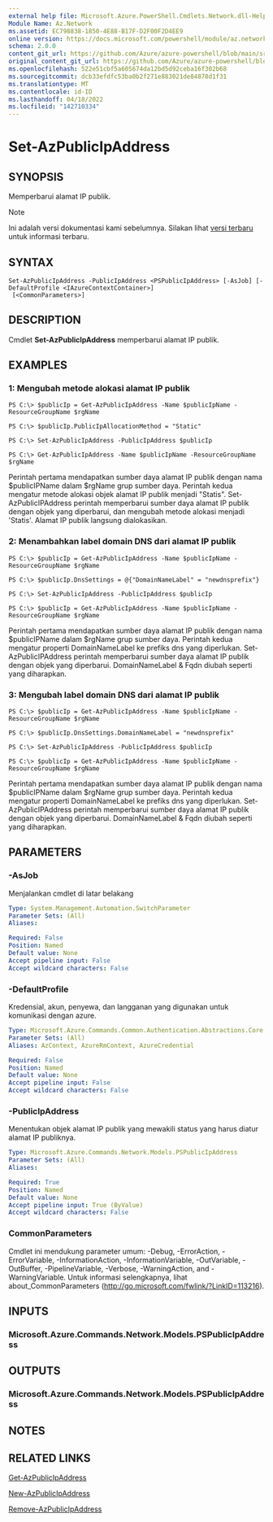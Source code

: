 ```yaml
---
external help file: Microsoft.Azure.PowerShell.Cmdlets.Network.dll-Help.xml
Module Name: Az.Network
ms.assetid: EC798838-1850-4E88-B17F-D2F00F2D4EE9
online version: https://docs.microsoft.com/powershell/module/az.network/set-azpublicipaddress
schema: 2.0.0
content_git_url: https://github.com/Azure/azure-powershell/blob/main/src/Network/Network/help/Set-AzPublicIpAddress.md
original_content_git_url: https://github.com/Azure/azure-powershell/blob/main/src/Network/Network/help/Set-AzPublicIpAddress.md
ms.openlocfilehash: 522e51cbf5a605674da12bd5d92ceba16f302b68
ms.sourcegitcommit: dcb33efdfc53ba0b2f271e883021de84878d1f31
ms.translationtype: MT
ms.contentlocale: id-ID
ms.lasthandoff: 04/18/2022
ms.locfileid: "142710334"
---
```

# Set-AzPublicIpAddress

## SYNOPSIS
Memperbarui alamat IP publik.

> [!NOTE]
>Ini adalah versi dokumentasi kami sebelumnya. Silakan lihat [versi terbaru](/powershell/module/az.network/set-azpublicipaddress) untuk informasi terbaru.

## SYNTAX

```
Set-AzPublicIpAddress -PublicIpAddress <PSPublicIpAddress> [-AsJob] [-DefaultProfile <IAzureContextContainer>]
 [<CommonParameters>]
```

## DESCRIPTION
Cmdlet **Set-AzPublicIpAddress** memperbarui alamat IP publik.

## EXAMPLES

### 1: Mengubah metode alokasi alamat IP publik
```
PS C:\> $publicIp = Get-AzPublicIpAddress -Name $publicIpName -ResourceGroupName $rgName

PS C:\> $publicIp.PublicIpAllocationMethod = "Static"
    
PS C:\> Set-AzPublicIpAddress -PublicIpAddress $publicIp

PS C:\> Get-AzPublicIpAddress -Name $publicIpName -ResourceGroupName $rgName
```

 Perintah pertama mendapatkan sumber daya alamat IP publik dengan nama $publicIPName dalam $rgName grup sumber daya.
Perintah kedua mengatur metode alokasi objek alamat IP publik menjadi "Statis".
Set-AzPublicIPAddress perintah memperbarui sumber daya alamat IP publik dengan objek yang diperbarui, dan mengubah metode alokasi menjadi 'Statis'. Alamat IP publik langsung dialokasikan.

### 2: Menambahkan label domain DNS dari alamat IP publik
```
PS C:\> $publicIp = Get-AzPublicIpAddress -Name $publicIpName -ResourceGroupName $rgName

PS C:\> $publicIp.DnsSettings = @{"DomainNameLabel" = "newdnsprefix"}
    
PS C:\> Set-AzPublicIpAddress -PublicIpAddress $publicIp

PS C:\> $publicIp = Get-AzPublicIpAddress -Name $publicIpName -ResourceGroupName $rgName
```

Perintah pertama mendapatkan sumber daya alamat IP publik dengan nama $publicIPName dalam $rgName grup sumber daya.
Perintah kedua mengatur properti DomainNameLabel ke prefiks dns yang diperlukan.
Set-AzPublicIPAddress perintah memperbarui sumber daya alamat IP publik dengan objek yang diperbarui. DomainNameLabel & Fqdn diubah seperti yang diharapkan.
    
### 3: Mengubah label domain DNS dari alamat IP publik
```
PS C:\> $publicIp = Get-AzPublicIpAddress -Name $publicIpName -ResourceGroupName $rgName

PS C:\> $publicIp.DnsSettings.DomainNameLabel = "newdnsprefix"
    
PS C:\> Set-AzPublicIpAddress -PublicIpAddress $publicIp

PS C:\> $publicIp = Get-AzPublicIpAddress -Name $publicIpName -ResourceGroupName $rgName
```

Perintah pertama mendapatkan sumber daya alamat IP publik dengan nama $publicIPName dalam $rgName grup sumber daya.
Perintah kedua mengatur properti DomainNameLabel ke prefiks dns yang diperlukan.
Set-AzPublicIPAddress perintah memperbarui sumber daya alamat IP publik dengan objek yang diperbarui. DomainNameLabel & Fqdn diubah seperti yang diharapkan.

## PARAMETERS

### -AsJob
Menjalankan cmdlet di latar belakang

```yaml
Type: System.Management.Automation.SwitchParameter
Parameter Sets: (All)
Aliases:

Required: False
Position: Named
Default value: None
Accept pipeline input: False
Accept wildcard characters: False
```

### -DefaultProfile
Kredensial, akun, penyewa, dan langganan yang digunakan untuk komunikasi dengan azure.

```yaml
Type: Microsoft.Azure.Commands.Common.Authentication.Abstractions.Core.IAzureContextContainer
Parameter Sets: (All)
Aliases: AzContext, AzureRmContext, AzureCredential

Required: False
Position: Named
Default value: None
Accept pipeline input: False
Accept wildcard characters: False
```

### -PublicIpAddress
Menentukan objek alamat IP publik yang mewakili status yang harus diatur alamat IP publiknya.

```yaml
Type: Microsoft.Azure.Commands.Network.Models.PSPublicIpAddress
Parameter Sets: (All)
Aliases:

Required: True
Position: Named
Default value: None
Accept pipeline input: True (ByValue)
Accept wildcard characters: False
```

### CommonParameters
Cmdlet ini mendukung parameter umum: -Debug, -ErrorAction, -ErrorVariable, -InformationAction, -InformationVariable, -OutVariable, -OutBuffer, -PipelineVariable, -Verbose, -WarningAction, and -WarningVariable. Untuk informasi selengkapnya, lihat about_CommonParameters (http://go.microsoft.com/fwlink/?LinkID=113216).

## INPUTS

### Microsoft.Azure.Commands.Network.Models.PSPublicIpAddress

## OUTPUTS

### Microsoft.Azure.Commands.Network.Models.PSPublicIpAddress

## NOTES

## RELATED LINKS

[Get-AzPublicIpAddress](./Get-AzPublicIpAddress.md)

[New-AzPublicIpAddress](./New-AzPublicIpAddress.md)

[Remove-AzPublicIpAddress](./Remove-AzPublicIpAddress.md)


